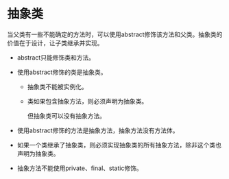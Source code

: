 # 抽象类

​	当父类有一些不能确定的方法时，可以使用abstract修饰该方法和父类。抽象类的价值在于设计，让子类继承并实现。

* abstract只能修饰类和方法。

* 使用abstract修饰的类是抽象类。

  * 抽象类不能被实例化。

  * 类如果包含抽象方法，则必须声明为抽象类。

    但抽象类可以没有抽象方法。

* 使用abstract修饰的方法是抽象方法，抽象方法没有方法体。

* 如果一个类继承了抽象类，则必须实现抽象类的所有抽象方法，除非这个类也声明为抽象类。

* 抽象方法不能使用private、final、static修饰。

